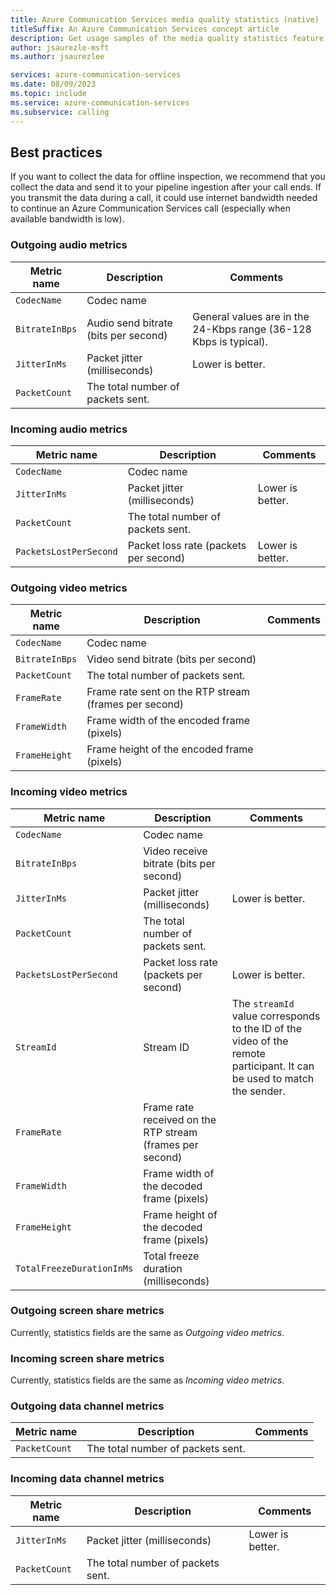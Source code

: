 ```yaml
---
title: Azure Communication Services media quality statistics (native)
titleSuffix: An Azure Communication Services concept article
description: Get usage samples of the media quality statistics feature for native.
author: jsaurezle-msft
ms.author: jsaurezlee

services: azure-communication-services
ms.date: 08/09/2023
ms.topic: include
ms.service: azure-communication-services
ms.subservice: calling
---
```


## Best practices

If you want to collect the data for offline inspection, we recommend that you collect the data and send it to your pipeline ingestion after your call ends. If you transmit the data during a call, it could use internet bandwidth needed to continue an Azure Communication Services call (especially when available bandwidth is low).

### Outgoing audio metrics

| Metric name | Description | Comments |
| ----------- | ----------- | -------- |
| `CodecName` | Codec name | |
| `BitrateInBps` | Audio send bitrate (bits per second) | General values are in the 24-Kbps range (36-128 Kbps is typical). |
| `JitterInMs` | Packet jitter (milliseconds) | Lower is better. |
| `PacketCount` | The total number of packets sent. | |

### Incoming audio metrics

| Metric name | Description | Comments |
| ----------- | ----------- | -------- |
| `CodecName` | Codec name | |
| `JitterInMs` | Packet jitter (milliseconds) | Lower is better. |
| `PacketCount` | The total number of packets sent. | |
| `PacketsLostPerSecond` | Packet loss rate (packets per second) | Lower is better. |

### Outgoing video metrics

| Metric name | Description | Comments |
| ----------- | ----------- | -------- |
| `CodecName` | Codec name | |
| `BitrateInBps` | Video send bitrate (bits per second) | |
| `PacketCount` | The total number of packets sent. | |
| `FrameRate` | Frame rate sent on the RTP stream (frames per second) | |
| `FrameWidth` | Frame width of the encoded frame (pixels) | |
| `FrameHeight` | Frame height of the encoded frame (pixels) | |

### Incoming video metrics

| Metric name | Description | Comments |
| ----------- | ----------- | -------- |
| `CodecName` | Codec name | |
| `BitrateInBps` | Video receive bitrate (bits per second) | |
| `JitterInMs` | Packet jitter (milliseconds) | Lower is better. |
| `PacketCount` | The total number of packets sent. | |
| `PacketsLostPerSecond` | Packet loss rate (packets per second) | Lower is better. |
| `StreamId` | Stream ID | The `streamId` value corresponds to the ID of the video of the remote participant. It can be used to match the sender. |
| `FrameRate` | Frame rate received on the RTP stream (frames per second) | |
| `FrameWidth` | Frame width of the decoded frame (pixels) | |
| `FrameHeight` | Frame height of the decoded frame (pixels) | |
| `TotalFreezeDurationInMs` | Total freeze duration (milliseconds) | |

### Outgoing screen share metrics

Currently, statistics fields are the same as *Outgoing video metrics*.

### Incoming screen share metrics

Currently, statistics fields are the same as *Incoming video metrics*.

### Outgoing data channel metrics

| Metric name | Description | Comments |
| ----------- | ----------- | -------- |
| `PacketCount` | The total number of packets sent. | |

### Incoming data channel metrics

| Metric name | Description | Comments |
| ----------- | ----------- | -------- |
| `JitterInMs` | Packet jitter (milliseconds) | Lower is better. |
| `PacketCount` | The total number of packets sent. | |
